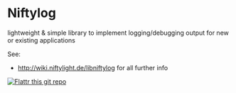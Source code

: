 Niftylog
========

lightweight & simple library to implement logging/debugging output for new or existing applications

See:
* http://wiki.niftylight.de/libniftylog for all further info


[![Flattr this git repo](http://api.flattr.com/button/flattr-badge-large.png)](https://flattr.com/submit/auto?user_id=niftylight&url=https://github.com/niftylight/niftylog&title=niftylog-flattr&language=&tags=github&category=software)
